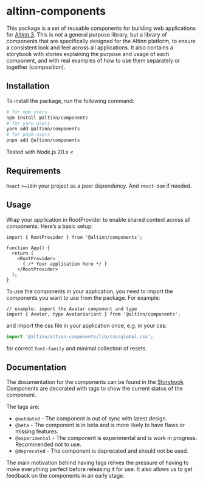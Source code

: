 # altinn-components
This package is a set of reusable components for building web applications for [Altinn 3](https://docs.altinn.studio/nb/community/about/).
This is *not* a general purpose library, but a library of components that are specifically designed for the Altinn platform, to ensure
a consistent look and feel across all applications. It also contains a storybook with stories explaining the purpose and usage of each component, and
with real examples of how to use them separately or together (composition).

## Installation
To install the package, run the following command:

```bash
# for npm users
npm install @altinn/components
# for yarn users
yarn add @altinn/components 
# for pnpm users
pnpm add @altinn/components
```
Tested with Node.js 20.x <

## Requirements

`React` `>=18`in your project as a peer dependency. And `react-dom` if needed.

## Usage
Wrap your application in RootProvider to enable shared context across all components. Here’s a basic setup:

```tsx
import { RootProvider } from '@altinn/components';

function App() {
  return (
    <RootProvider>
      { /* Your application here */ }
    </RootProvider>
  );
}
```

To use the components in your application, you need to import the components you want to use from the package. For example:

```tsx
// example: import the Avatar component and type
import { Avatar, type AvatarVariant } from '@altinn/components';
```
and import the css file in your application once, e.g. in your css:
```ts
import '@altinn/altinn-components/lib/css/global.css';
```
for correct `font-family` and minimal collection of resets.


## Documentation
The documentation for the components can be found in the [Storybook](https://altinn.github.io/altinn-components)
Components are decorated with tags to show the current status of the component. 

The tags are:
- `@outdated` - The component is out of sync with latest design.
- `@beta` - The component is in beta and is more likely to have flaws or missing features.
- `@experimental` - The component is experimental and is work in progress. Recommended not to use.
- `@deprecated` - The component is deprecated and should not be used.

The main motivation behind having tags relives the pressure of having to make everything perfect before releasing it for use. 
It also allows us to get feedback on the components in an early stage.